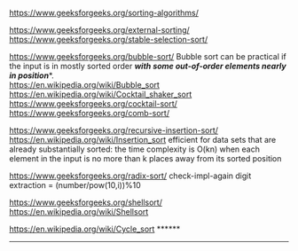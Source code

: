 https://www.geeksforgeeks.org/sorting-algorithms/

https://www.geeksforgeeks.org/external-sorting/
https://www.geeksforgeeks.org/stable-selection-sort/

https://www.geeksforgeeks.org/bubble-sort/  Bubble sort can be practical if the input is in mostly sorted order ***with some out-of-order elements nearly in position****.\
https://en.wikipedia.org/wiki/Bubble_sort \
https://en.wikipedia.org/wiki/Cocktail_shaker_sort \
https://www.geeksforgeeks.org/cocktail-sort/ \
https://www.geeksforgeeks.org/comb-sort/


https://www.geeksforgeeks.org/recursive-insertion-sort/ \
https://en.wikipedia.org/wiki/Insertion_sort   efficient for data sets that are already substantially sorted: the time complexity is O(kn) when each element in the input is no more than k places away from its sorted position

https://www.geeksforgeeks.org/radix-sort/ check-impl-again    digit extraction = (number/pow(10,i))%10

https://www.geeksforgeeks.org/shellsort/ \
https://en.wikipedia.org/wiki/Shellsort


https://en.wikipedia.org/wiki/Cycle_sort ******


---------------------------------------------------------------------------------------------------------------------


